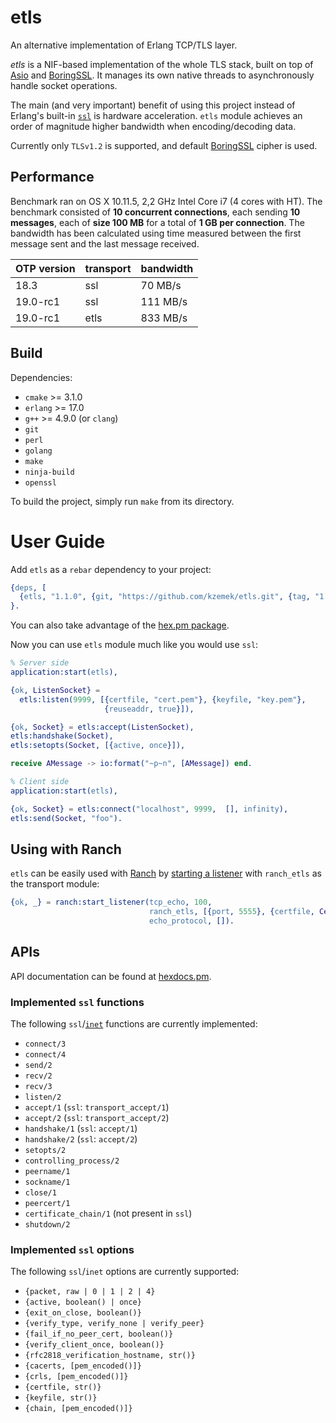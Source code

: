 # etls

An alternative implementation of Erlang TCP/TLS layer.

*etls* is a NIF-based implementation of the whole TLS stack, built on top of
[Asio] and [BoringSSL]. It manages its own native threads to asynchronously
handle socket operations.

The main (and very important) benefit of using this project instead of Erlang's
built-in [`ssl`] is hardware acceleration. `etls` module achieves an order of
magnitude higher bandwidth when encoding/decoding data.

Currently only `TLSv1.2` is supported, and default [BoringSSL] cipher is used.

## Performance

Benchmark ran on OS X 10.11.5, 2,2 GHz Intel Core i7 (4 cores with HT). The
benchmark consisted of **10 concurrent connections**, each sending **10
messages**, each of **size 100 MB** for a total of **1 GB per connection**. The
bandwidth has been calculated using time measured between the first message sent
and the last message received.

| OTP version | transport | bandwidth |
|:------------|:----------|:----------|
| 18.3        | ssl       | 70 MB/s   |
| 19.0-rc1    | ssl       | 111 MB/s  |
| 19.0-rc1    | etls      | 833 MB/s  |

## Build

Dependencies:

* `cmake` >= 3.1.0
* `erlang` >= 17.0
* `g++` >= 4.9.0 (or `clang`)
* `git`
* `perl`
* `golang`
* `make`
* `ninja-build`
* `openssl`

To build the project, simply run `make` from its directory.

# User Guide

Add `etls` as a `rebar` dependency to your project:

```erlang
{deps, [
  {etls, "1.1.0", {git, "https://github.com/kzemek/etls.git", {tag, "1.1.0"}}}
}.
```

You can also take advantage of the [hex.pm package].

Now you can use `etls` module much like you would use `ssl`:

```erlang
% Server side
application:start(etls),

{ok, ListenSocket} =
  etls:listen(9999, [{certfile, "cert.pem"}, {keyfile, "key.pem"},
                     {reuseaddr, true}]),

{ok, Socket} = etls:accept(ListenSocket),
etls:handshake(Socket),
etls:setopts(Socket, [{active, once}]),

receive AMessage -> io:format("~p~n", [AMessage]) end.
```


```erlang
% Client side
application:start(etls),

{ok, Socket} = etls:connect("localhost", 9999,  [], infinity),
etls:send(Socket, "foo").
```

## Using with Ranch

`etls` can be easily used with [Ranch] by [starting a
listener](http://ninenines.eu/docs/en/ranch/1.2/guide/listeners/) with
`ranch_etls` as the transport module:

```erlang
{ok, _} = ranch:start_listener(tcp_echo, 100,
                               ranch_etls, [{port, 5555}, {certfile, CertPath}],
                               echo_protocol, []).
```

## APIs

API documentation can be found at [hexdocs.pm].

### Implemented `ssl` functions

The following `ssl`/[`inet`] functions are currently implemented:

* `connect/3`
* `connect/4`
* `send/2`
* `recv/2`
* `recv/3`
* `listen/2`
* `accept/1` (`ssl`: `transport_accept/1`)
* `accept/2` (`ssl`: `transport_accept/2`)
* `handshake/1` (`ssl`: `accept/1`)
* `handshake/2` (`ssl`: `accept/2`)
* `setopts/2`
* `controlling_process/2`
* `peername/1`
* `sockname/1`
* `close/1`
* `peercert/1`
* `certificate_chain/1` (not present in `ssl`)
* `shutdown/2`

### Implemented `ssl` options

The following `ssl`/`inet` options are currently supported:

* `{packet, raw | 0 | 1 | 2 | 4}`
* `{active, boolean() | once}`
* `{exit_on_close, boolean()}`
* `{verify_type, verify_none | verify_peer}`
* `{fail_if_no_peer_cert, boolean()}`
* `{verify_client_once, boolean()}`
* `{rfc2818_verification_hostname, str()}`
* `{cacerts, [pem_encoded()]}`
* `{crls, [pem_encoded()]}`
* `{certfile, str()}`
* `{keyfile, str()}`
* `{chain, [pem_encoded()]}`

[Asio]: http://think-async.com/
[BoringSSL]: https://boringssl.googlesource.com/boringssl/
[Ranch]: https://github.com/ninenines/ranch
[`ssl`]: http://erlang.org/doc/man/ssl.html
[`inet`]: http://erlang.org/doc/man/inet.html
[hex.pm package]: https://hex.pm/packages/etls/
[hexdocs.pm]: https://hexdocs.pm/etls/
